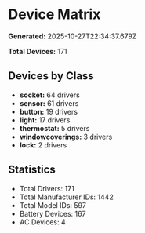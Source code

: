 # Device Matrix

**Generated:** 2025-10-27T22:34:37.679Z

**Total Devices:** 171

## Devices by Class

- **socket:** 64 drivers
- **sensor:** 61 drivers
- **button:** 19 drivers
- **light:** 17 drivers
- **thermostat:** 5 drivers
- **windowcoverings:** 3 drivers
- **lock:** 2 drivers

## Statistics

- Total Drivers: 171
- Total Manufacturer IDs: 1442
- Total Model IDs: 597
- Battery Devices: 167
- AC Devices: 4

